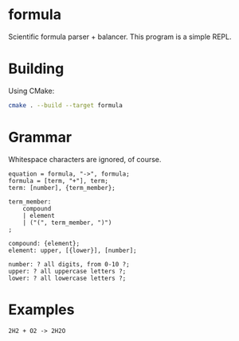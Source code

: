 # formula
Scientific formula parser + balancer. This program is a simple REPL.

# Building
Using CMake:

```bash
cmake . --build --target formula
```

# Grammar
Whitespace characters are ignored, of course.

```ebnf
equation = formula, "->", formula;
formula = [term, "+"], term;
term: [number], {term_member};

term_member: 
    compound
    | element
    | ("(", term_member, ")")
;

compound: {element};
element: upper, [{lower}], [number];

number: ? all digits, from 0-10 ?;
upper: ? all uppercase letters ?;
lower: ? all lowercase letters ?;
```

# Examples
```
2H2 + O2 -> 2H2O
```